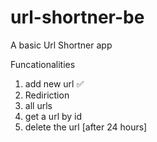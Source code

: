 # url-shortner-be

A basic Url Shortner app

Funcationalities
1. add new url ✅ 
2. Rediriction
3. all urls 
4. get a url by id
5. delete the url [after 24 hours]
